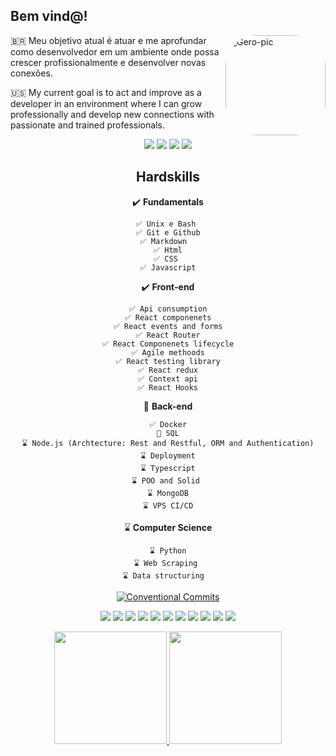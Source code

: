 
## Bem vind@!
<img  align="right" alt="Gero-pic" height="160" style="border-radius:50px;" src="https://media.discordapp.net/attachments/876950923174379611/892502688070238339/Webp.net-gifmaker.gif?width=395&height=395">

<div>
🇧🇷 Meu objetivo atual é atuar e me aprofundar como desenvolvedor em um ambiente onde possa crescer profissionalmente e desenvolver novas conexões.
   
   <br>

🇺🇸  My current goal is to act and improve as a developer in an environment where I can grow professionally and develop new connections with passionate and trained professionals. 

   
</div>

<center><div>
  <a href = "mailto:gersonhoa@gmail.com"><img src="https://img.shields.io/badge/-My Mail-%23946CE8?style=for-the-badge&logo=gmail&logoColor=white" target="_blank"></a>
  <a href="https://www.linkedin.com/in/gerson-henrique-oliveira-almeida-b46693204/" target="_blank"><img src="https://img.shields.io/badge/-My Work-white?style=for-the-badge&logo=linkedin&logoColor=black" target="_blank"></a> 
 <a href="https://instagram.com/gerson.h.o" target="_blank"><img src="https://img.shields.io/badge/-my life-black?style=for-the-badge&logo=instagram&logoColor=white" target="_blank"></a>
  <a href="https://api.whatsapp.com/send?phone=5564996130157&text=Ol%C3%A1,%20Gero!%20" target="_blank"><img src="https://img.shields.io/badge/-My number-%2362C829?style=for-the-badge&logo=whatsapp&logoColor=white" target="_blank"></a>

<div>
  

  
  
  
  
  
 ## Hardskills

✔️   **Fundamentals**

 ```
 ✅ Unix e Bash 
 ✅ Git e Github
 ✅ Markdown  
 ✅ Html
 ✅ CSS 
 ✅ Javascript
 ```


✔️  **Front-end**

 ```
 ✅ Api consumption
 ✅ React componenets
 ✅ React events and forms
 ✅ React Router
 ✅ React Componenets lifecycle
 ✅ Agile methoods
 ✅ React testing library
 ✅ React redux
 ✅ Context api
 ✅ React Hooks
 ```

🔵 **Back-end**

 ```
 ✅ Docker
 🔵 SQL
 ⌛ Node.js (Archtecture: Rest and Restful, ORM and Authentication)
 ⌛ Deployment
 ⌛ Typescript
 ⌛ POO and Solid 
 ⌛ MongoDB
 ⌛ VPS CI/CD
 ```


⌛ **Computer Science**

 ```
 ⌛ Python
 ⌛ Web Scraping 
 ⌛ Data structuring  
 ```


</div>
  <div>
     
   
   [![Conventional Commits](https://img.shields.io/badge/Conventional%20Commits-1.0.0-yellow.svg)](https://conventionalcommits.org)


  
  
<p align="center">

  <img src="https://img.shields.io/badge/JavaScript-20232A?style=for-the-badge&logo=javascript&logoColor=#F7DF1E">
  <img src="https://img.shields.io/badge/HTML5-20232A?style=for-the-badge&logo=html5&logoColor=#E34F26">
  <img src="https://img.shields.io/badge/CSS3-20232A?style=for-the-badge&logo=css3&logoColor=blue">
  <img src="https://img.shields.io/badge/React-20232A?style=for-the-badge&logo=react&logoColor=#61DAFB">
  <img src="https://img.shields.io/badge/Material--UI-20232A?style=for-the-badge&logo=material-design&logoColor=#757575">
  <img src="https://img.shields.io/badge/Redux-20232A?style=for-the-badge&logo=redux&logoColor=purple">
  <img src="https://img.shields.io/badge/React_Router-20232A?style=for-the-badge&logo=react-router&logoColor=#CA4245">
  <img src="https://img.shields.io/badge/Git-20232A?style=for-the-badge&logo=git&logoColor=#F05032">
  <img src="https://img.shields.io/badge/Java-20232A?style=for-the-badge&logo=java&logoColor=red">
  <img src="https://img.shields.io/badge/Docker-20232A?style=for-the-badge&logo=docker&logoColor=#2496ED">
  <img src="https://img.shields.io/badge/SQL-20232A?style=for-the-badge&logo=mysql&logoColor=#4479A1">
  
  
  
</p>


   
 
    
  <p align="center"> 
<a href="https://github.com/jeniblodev">
  <img height="180em" src="https://github-readme-stats-eight-theta.vercel.app/api?username=gerson-henrique&show_icons=true&theme=midnight-purple&include_all_commits=true&count_private=true"/>
  <img height="180em" src="https://github-readme-stats-eight-theta.vercel.app/api/top-langs/?username=gerson-henrique&layout=compact&langs_count=8&theme=midnight-purple"/>
</a>
</p>
    
  
 
